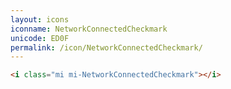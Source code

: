 ```yaml
---
layout: icons
iconname: NetworkConnectedCheckmark
unicode: ED0F
permalink: /icon/NetworkConnectedCheckmark/
---
```


``` html
<i class="mi mi-NetworkConnectedCheckmark"></i>
```
